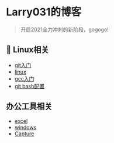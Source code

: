 # Larry031的博客
> 开启2021全力冲刺的新阶段，gogogo!
## :fork_and_knife: Linux相关
- [git入门](https://github.com/Larry031/Note/blob/master/Tools/Git%E6%93%8D%E4%BD%9C%E6%8C%87%E5%8D%97.md)
- [linux]()
- [gcc入门](https://github.com/Larry031/Note/blob/master/Tools/gcc%E5%85%A5%E9%97%A8.md)
- [git bash配置](https://github.com/Larry031/Blog/blob/master/Tools/Git%20Bash%20%E9%85%8D%E7%BD%AE.md)
## 办公工具相关
- [excel](https://github.com/Larry031/Blog/blob/master/Tools/office/excel.md)
- [windows](https://github.com/Larry031/Blog/blob/master/Tools/office/windows.md)
- [Capture](https://github.com/Larry031/Blog/blob/master/Tools/office/%E5%BD%95%E5%B1%8F%E5%BC%80%E6%BA%90%E8%BD%AF%E4%BB%B6Capture.md)
